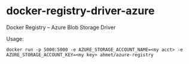 docker-registry-driver-azure
============================

Docker Registry – Azure Blob Storage Driver

Usage:

    docker run -p 5000:5000 -e AZURE_STORAGE_ACCOUNT_NAME=<my acct> -e AZURE_STORAGE_ACCOUNT_KEY=<my key> ahmet/azure-registry

